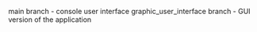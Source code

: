 main branch - console user interface
graphic_user_interface branch - GUI version of the application
